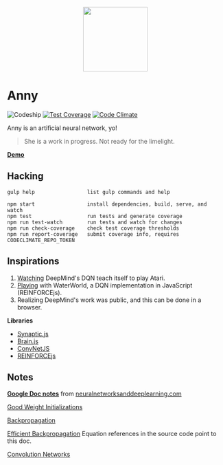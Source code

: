 <p align="center">
  <a href="http://levithomason.github.io/anny/">
    <img height="150" width="150" src="https://raw.githubusercontent.com/levithomason/anny/master/logo.png">
  </a>
</p>

Anny
====
![Codeship](https://img.shields.io/codeship/e6501e60-0902-0133-c93c-7e3d949a1704/master.svg?style=flat-square)
[![Test Coverage](https://img.shields.io/codeclimate/coverage/github/levithomason/anny.svg?style=flat-square)](https://codeclimate.com/github/levithomason/anny/coverage)
[![Code Climate](https://img.shields.io/codeclimate/github/levithomason/anny.svg?style=flat-square)](https://codeclimate.com/github/levithomason/anny)

Anny is an artificial neural network, yo!
>She is a work in progress.  Not ready for the limelight.

[**Demo**](http://levithomason.github.io/anny/)

## Hacking

```terminal
gulp help                 list gulp commands and help

npm start                 install dependencies, build, serve, and watch
npm test                  run tests and generate coverage
npm run test-watch        run tests and watch for changes
npm run check-coverage    check test coverage thresholds
npm run report-coverage   submit coverage info, requires CODECLIMATE_REPO_TOKEN
```

## Inspirations

1. [Watching](https://www.youtube.com/watch?v=EfGD2qveGdQ) DeepMind's DQN teach itself to play Atari.
2. [Playing](http://cs.stanford.edu/people/karpathy/reinforcejs/waterworld.html) with WaterWorld, a DQN implementation in JavaScript (REINFORCEjs).
3. Realizing DeepMind's work was public, and this can be done in a browser.

**Libraries**

- [Synaptic.js](https://github.com/cazala/synaptic)
- [Brain.js](https://github.com/cazala/synaptic)
- [ConvNetJS](https://github.com/karpathy/convnetjs)
- [REINFORCEjs](https://github.com/karpathy/reinforcejs)

## Notes

[**Google Doc notes**](https://docs.google.com/document/d/1h-G9qqp-xC_ykq-weEIjtk0IvXdmij3tCDRfP75BJUg) from [neuralnetworksanddeeplearning.com](http://neuralnetworksanddeeplearning.com/)

[Good Weight Initializations](https://plus.google.com/+SoumithChintala/posts/RZfdrRQWL6u)

[Backpropagation](http://page.mi.fu-berlin.de/rojas/neural/chapter/K7.pdf)

[Efficient Backpropagation](http://yann.lecun.com/exdb/publis/pdf/lecun-98b.pdf) Equation references in the source code point to this doc.

[Convolution Networks](http://andrew.gibiansky.com/blog/machine-learning/convolutional-neural-networks/)
